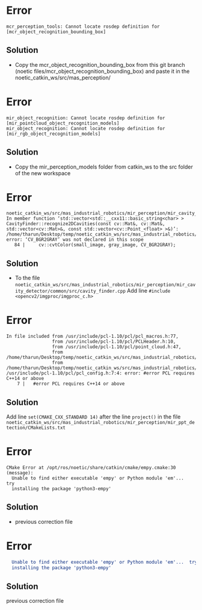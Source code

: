 # Error
```
mcr_perception_tools: Cannot locate rosdep definition for [mcr_object_recognition_bounding_box]
```
## Solution
- Copy the mcr_object_recognition_bounding_box from this git branch (noetic files/mcr_object_recognition_bounding_box) and paste it in the noetic_catkin_ws/src/mas_perception/

# Error
```
mir_object_recognition: Cannot locate rosdep definition for [mir_pointcloud_object_recognition_models] 
mir_object_recognition: Cannot locate rosdep definition for [mir_rgb_object_recognition_models]
```
## Solution
- Copy the mir_perception_models folder from catkin_ws to the src folder of the new workspace

# Error
```
noetic_catkin_ws/src/mas_industrial_robotics/mir_perception/mir_cavity_detector/common/src/cavity_finder.cpp: In member function ‘std::vector<std::__cxx11::basic_string<char> > CavityFinder::recognize2DCavities(const cv::Mat&, cv::Mat&, std::vector<cv::Mat>&, const std::vector<cv::Point_<float> >&)’:
/home/tharun/Desktop/temp/noetic_catkin_ws/src/mas_industrial_robotics/mir_perception/mir_cavity_detector/common/src/cavity_finder.cpp:84:43: error: ‘CV_BGR2GRAY’ was not declared in this scope
   84 |     cv::cvtColor(small_image, gray_image, CV_BGR2GRAY);
```
## Solution
- To the file `noetic_catkin_ws/src/mas_industrial_robotics/mir_perception/mir_cavity_detector/common/src/cavity_finder.cpp` Add line 
`#include <opencv2/imgproc/imgproc_c.h>`

# Error
```
In file included from /usr/include/pcl-1.10/pcl/pcl_macros.h:77,
                 from /usr/include/pcl-1.10/pcl/PCLHeader.h:10,
                 from /usr/include/pcl-1.10/pcl/point_cloud.h:47,
                 from /home/tharun/Desktop/temp/noetic_catkin_ws/src/mas_industrial_robotics/mir_perception/mir_ppt_detection/include/mir_ppt_detection/min_distance_to_hull_calculator.hpp:5,
                 from /home/tharun/Desktop/temp/noetic_catkin_ws/src/mas_industrial_robotics/mir_perception/mir_ppt_detection/src/min_distance_to_hull_calculator.cpp:1:
/usr/include/pcl-1.10/pcl/pcl_config.h:7:4: error: #error PCL requires C++14 or above
    7 |   #error PCL requires C++14 or above

```
## Solution

Add line `set(CMAKE_CXX_STANDARD 14)` after the line `project()` in the file `noetic_catkin_ws/src/mas_industrial_robotics/mir_perception/mir_ppt_detection/CMakeLists.txt`

# Error
```
CMake Error at /opt/ros/noetic/share/catkin/cmake/empy.cmake:30 (message):
  Unable to find either executable 'empy' or Python module 'em'...  try
  installing the package 'python3-empy'
```
## Solution
- previous correction file

# Error
```CMake Error at /opt/ros/noetic/share/catkin/cmake/empy.cmake:30 (message):
  Unable to find either executable 'empy' or Python module 'em'...  try
  installing the package 'python3-empy'
```
## Solution
previous correction file
